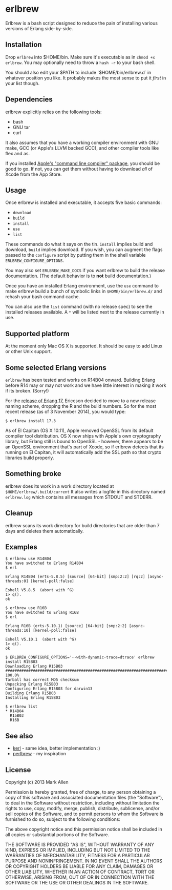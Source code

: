 erlbrew
=======
Erlbrew is a bash script designed to reduce the pain of installing
various versions of Erlang side-by-side.

Installation
------------
Drop `erlbrew` into $HOME/bin.  Make sure it's executable as in `chmod +x
erlbrew`. You may optionally need to throw a `hash -r` to your bash shell.

You should also edit your $PATH to include `$HOME/bin/erlbrew.d` in whatever
position you like. It probably makes the most sense to put it *first* in your
list though.

Dependencies
------------
erlbrew explicitly relies on the following tools:

* bash
* GNU tar
* curl

It also assumes that you have a working compiler environment with
GNU make, GCC (or Apple's LLVM backed GCC), and other compiler
tools like flex and as.

If you installed [Apple's "command line compiler" package](https://developer.apple.com/downloads), 
you should be good to go. If not, you can get them without having to download
*all* of Xcode from the App Store.

Usage
-----
Once erlbrew is installed and executable, it accepts five basic commands:

* `download`
* `build`
* `install`
* `use`
* `list`

These commands do what it says on the tin.  `install` implies build and
download, `build` implies download. If you wish, you can augment the
flags passed to the `configure` script by putting them in the shell 
variable `ERLBREW_CONFIGURE_OPTIONS`.

You may also set `ERLBREW_MAKE_DOCS` if you want erlbrew to build the
release documentation. (The default behavior is to **not** build 
documentation.)

Once you have an installed Erlang environment, use the `use` command
to make erlbrew build a bunch of symbolic links in `$HOME/bin/erlbrew.d/` and 
rehash your bash command cache.

You can also use the `list` command (with no release spec) to see the
installed releases available. A `*` will be listed next to the release
currently in use.

Supported platform
------------------
At the moment only Mac OS X is supported.  It should be easy to add Linux or
other Unix support.  

Some selected Erlang versions
-----------------------------
`erlbrew` has been tested and works on R14B04 onward.  Building Erlang before R14
may or may not work and we have little interest in making it work if its broken. (Sorry!)

For the [release of Erlang 17](http://erlang.org/pipermail/erlang-questions/2014-April/078563.html), Ericcson decided to move to a new release naming scheme,
dropping the R and the build numbers.  So for the most recent release (as of 
3 November 2014), you would type:

    $ erlbrew install 17.3

As of El Capitan (OS X 10.11), Apple removed OpenSSL from its default compiler
tool distribution. OS X now ships with Apple's own cryptography library, but
Erlang still is bound to OpenSSL - however, there appears to be an OpenSSL
environment that's part of Xcode, so if erlbrew detects that its running on
El Capitan, it will automatically add the SSL path so that crypto libraries
build properly.
    
Something broke
---------------
erlbrew does its work in a work directory located at `$HOME/erlbrew/.build/current`
It also writes a logfile in this directory named `erlbrew.log` which contains
all messages from STDOUT and STDERR.

Cleanup
-------
erlbrew scans its work directory for build directories that are older than 7 days
and deletes them automatically.

Examples
--------

    $ erlbrew use R14B04
    You have switched to Erlang R14B04
    $ erl

    Erlang R14B04 (erts-5.8.5) [source] [64-bit] [smp:2:2] [rq:2] [async-threads:0] [kernel-poll:false]

    Eshell V5.8.5  (abort with ^G)
    1> q().
    ok
    
    $ erlbrew use R16B
    You have switched to Erlang R16B
    $ erl

    Erlang R16B (erts-5.10.1) [source] [64-bit] [smp:2:2] [async-threads:10] [kernel-poll:false]

    Eshell V5.10.1  (abort with ^G)
    1> q().
    ok

    $ ERLBREW_CONFIGURE_OPTIONS='--with-dynamic-trace=dtrace' erlbrew install R15B03
    Downloading Erlang R15B03
    ######################################################################## 100.0%
    Tarball has correct MD5 checksum
    Unpacking Erlang R15B03
    Configuring Erlang R15B03 for darwin13
    Building Erlang R15B03
    Installing Erlang R15B03

    $ erlbrew list
    * R14B04
      R15B03
      R16B

See also
--------
* [kerl](https://github.com/spawngrid/kerl) - same idea, better implementation :)
* [perlbrew](https://github.com/gugod/App-perlbrew) - my inspiration

License
-------
Copyright (c) 2013 Mark Allen

Permission is hereby granted, free of charge, to any person obtaining a copy of
this software and associated documentation files (the "Software"), to deal in
the Software without restriction, including without limitation the rights to
use, copy, modify, merge, publish, distribute, sublicense, and/or sell copies
of the Software, and to permit persons to whom the Software is furnished to do
so, subject to the following conditions:

The above copyright notice and this permission notice shall be included in all
copies or substantial portions of the Software.

THE SOFTWARE IS PROVIDED "AS IS", WITHOUT WARRANTY OF ANY KIND, EXPRESS OR
IMPLIED, INCLUDING BUT NOT LIMITED TO THE WARRANTIES OF MERCHANTABILITY,
FITNESS FOR A PARTICULAR PURPOSE AND NONINFRINGEMENT. IN NO EVENT SHALL THE
AUTHORS OR COPYRIGHT HOLDERS BE LIABLE FOR ANY CLAIM, DAMAGES OR OTHER
LIABILITY, WHETHER IN AN ACTION OF CONTRACT, TORT OR OTHERWISE, ARISING
FROM, OUT OF OR IN CONNECTION WITH THE SOFTWARE OR THE USE OR OTHER
DEALINGS IN THE SOFTWARE.
